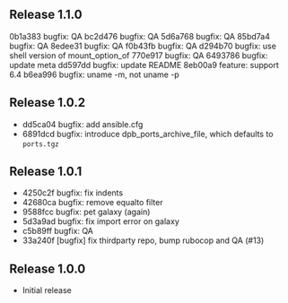 ## Release 1.1.0

0b1a383 bugfix: QA
bc2d476 bugfix: QA
5d6a768 bugfix: QA
85bd7a4 bugfix: QA
8edee31 bugfix: QA
f0b43fb bugfix: QA
d294b70 bugfix: use shell version of mount_option_of
770e917 bugfix: QA
6493786 bugfix: update meta
dd597dd bugfix: update README
8eb00a9 feature: support 6.4
b6ea996 bugfix: uname -m, not uname -p

## Release 1.0.2

* dd5ca04 bugfix: add ansible.cfg
* 6891dcd bugfix: introduce dpb_ports_archive_file, which defaults to `ports.tgz`

## Release 1.0.1

* 4250c2f bugfix: fix indents
* 42680ca bugfix: remove equalto filter
* 9588fcc bugfix: pet galaxy (again)
* 5d3a9ad bugfix: fix import error on galaxy
* c5b89ff bugfix: QA
* 33a240f [bugfix] fix thirdparty repo, bump rubocop and QA (#13)

## Release 1.0.0

* Initial release
